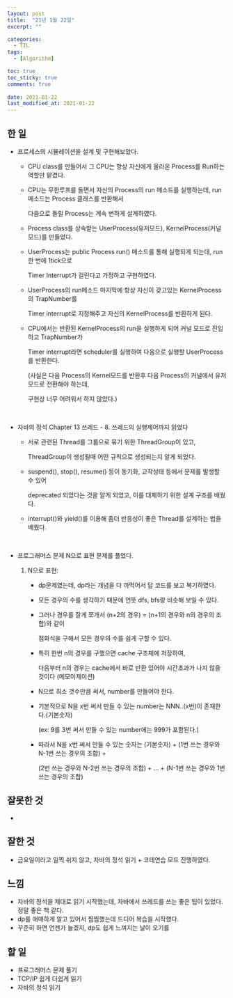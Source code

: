 ```yaml
---
layout: post
title:  "21년 1월 22일"
excerpt: ""

categories:
  - TIL
tags:
  - [Algorithm]

toc: true
toc_sticky: true
comments: true
 
date: 2021-01-22
last_modified_at: 2021-01-22
---
```

## 한 일

- 프로세스의 시뮬레이션을 설계 및 구현해보았다.

  - CPU class를 만들어서 그 CPU는 항상 자신에게 올라온 Process를 Run하는 역할만 맡겼다.

  - CPU는 무한루프를 돌면서 자신의 Process의 run 메소드를 실행하는데, run 메소드는 Process 클래스를 반환해서

    다음으로 돌릴 Process는 계속 변하게 설계하였다.

  - Process class를 상속받는 UserProcess(유저모드), KernelProcess(커널모드)를 만들었다.

  - UserProcess는 public Process run() 메소드를 통해 실행되게 되는데, run 한 번에 1tick으로

    Timer Interrupt가 걸린다고 가정하고 구현하였다.

  - UserProcess의 run메소드 마지막에 항상 자신이 갖고있는 KernelProcess의 TrapNumber를

    Timer interrupt로 지정해주고 자신의 KernelProcess를 반환하게 된다.

  - CPU에서는 반환된 KernelProcess의 run을 실행하게 되어 커널 모드로 진입하고 TrapNumber가

    Timer interrupt라면 scheduler를 실행하여 다음으로 실행할 UserProcess를 반환한다.

    (사실은 다음 Process의 Kernel모드를 반환후 다음 Process의 커널에서 유저모드로 전환해야 하는데,

    구현상 너무 어려워서 하지 않았다.)

<br>

- 자바의 정석 Chapter 13 쓰레드 - 8. 쓰레드의 실행제어까지 읽었다

  - 서로 관련된 Thread를 그룹으로 묶기 위한 ThreadGroup이 있고, 

    ThreadGroup이 생성될때 어떤 규칙으로 생성되는지 알게 되었다.

  - suspend(), stop(), resume() 등이 동기화, 교착상태 등에서 문제를 발생할 수 있어

    deprecated 되었다는 것을 알게 되었고, 이를 대체하기 위한 설계 구조를 배웠다.

  - interrupt()와 yield()를 이용해 좀더 반응성이 좋은 Thread를 설계하는 법을 배웠다.

<br>

- 프로그래머스 문제 N으로 표현 문제를 풀었다.

  1. N으로 표현:

     - dp문제였는데, dp라는 개념을 다 까먹어서 답 코드를 보고 복기하였다.

     - 모든 경우의 수를 생각하기 때문에 언뜻 dfs, bfs랑 비슷해 보일 수 있다.

     - 그러나 경우를 잘게 쪼개서 (n+2의 경우) = (n+1의 경우와 n의 경우의 조합)와 같이

       점화식을 구해서 모든 경우의 수를 쉽게 구할 수 있다.

     - 특히 한번 n의 경우를 구했으면 cache 구조체에 저장하여,

       다음부터 n의 경우는 cache에서 바로 반환 있어야 시간초과가 나지 않을 것이다 (메모이제이션)

     - N으로 최소 갯수만큼 써서, number를 만들어야 한다.

     - 기본적으로 N을 x번 써서 만들 수 있는 number는 NNN..(x번)이 존재한다.(기본숫자)

       (ex: 9를 3번 써서 만들 수 있는 number에는 999가 포함된다.)

     - 따라서 N을 x번 써서 만들 수 있는 숫자는 (기본숫자) + (1번 쓰는 경우와 N-1번 쓰는 경우의 조합) +

       (2번 쓰는 경우와 N-2번 쓰는 경우의 조합) + ... + (N-1번 쓰는 경우와 1번 쓰는 경우의 조합)

## 잘못한 것

- 

## 잘한 것

- 금요일이라고 일찍 쉬지 않고, 자바의 정석 읽기 + 코테연습 모드 진행하였다.

## 느낌

- 자바의 정석을 제대로 읽기 시작했는데, 자바에서 쓰레드를 쓰는 좋은 팁이 있었다. 정말 좋은 책 같다.
- dp를 애매하게 알고 있어서 찜찜했는데 드디어 복습을 시작했다.
- 꾸준히 하면 언젠가 늘겠지, dp도 쉽게 느껴지는 날이 오기를

## 할 일

- 프로그래머스 문제 풀기
- TCP/IP 쉽게 더쉽게 읽기
- 자바의 정석 읽기